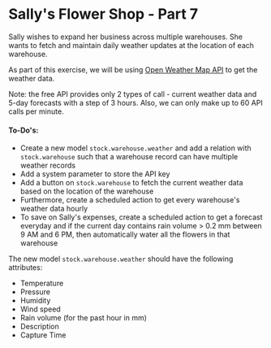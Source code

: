 # Sally's Flower Shop - Part 7

Sally wishes to expand her business across multiple warehouses.
She wants to fetch and maintain daily weather updates at the location of each warehouse.

As part of this exercise, we will be using [Open Weather Map API](https://openweathermap.org/) to get the weather data.

Note: the free API provides only 2 types of call - current weather data and 5-day forecasts with a step of 3 hours. Also,
we can only make up to 60 API calls per minute.

#### To-Do's:
- Create a new model `stock.warehouse.weather` and add a relation with `stock.warehouse` such that a warehouse record can have multiple weather records
- Add a system parameter to store the API key
- Add a button on `stock.warehouse` to fetch the current weather data based on the location of the warehouse
- Furthermore, create a scheduled action to get every warehouse's weather data hourly
- To save on Sally's expenses, create a scheduled action to get a forecast everyday and if the current day contains
rain volume > 0.2 mm between 9 AM and 6 PM, then automatically water all the flowers in that warehouse

The new model `stock.warehouse.weather` should have the following attributes:
- Temperature
- Pressure
- Humidity
- Wind speed
- Rain volume (for the past hour in mm)
- Description
- Capture Time